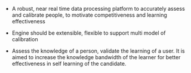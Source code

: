 - A robust, near real time data processing platform to accurately assess and calibrate people, to motivate competitiveness and learning effectiveness

- Engine should be extensible, flexible to support multi model of calibration

- Assess the knowledge of a person, validate the learning of a user. It is aimed to increase the knowledge bandwidth of the learner for better effectiveness in self learning of the candidate.
